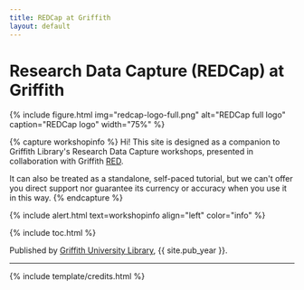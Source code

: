 ```yaml
---
title: REDCap at Griffith
layout: default
---
```


# Research Data Capture (REDCap) at Griffith

{% include figure.html img="redcap-logo-full.png" alt="REDCap full logo" caption="REDCap logo" width="75%" %}

{% capture workshopinfo %}
Hi! This site is designed as a companion to Griffith Library's Research Data Capture workshops, presented in collaboration with Griffith [RED](https://www.griffith.edu.au/research/research-services/researcher-education-development).

It can also be treated as a standalone, self-paced tutorial, but we can't offer you direct support nor guarantee its currency or accuracy when you use it in this way.
{% endcapture %}

{% include alert.html text=workshopinfo align="left" color="info" %}

{% include toc.html %}

Published by [Griffith University Library](http://www.griffith.edu.au/library/), {{ site.pub_year }}.

------

{% include template/credits.html %}
